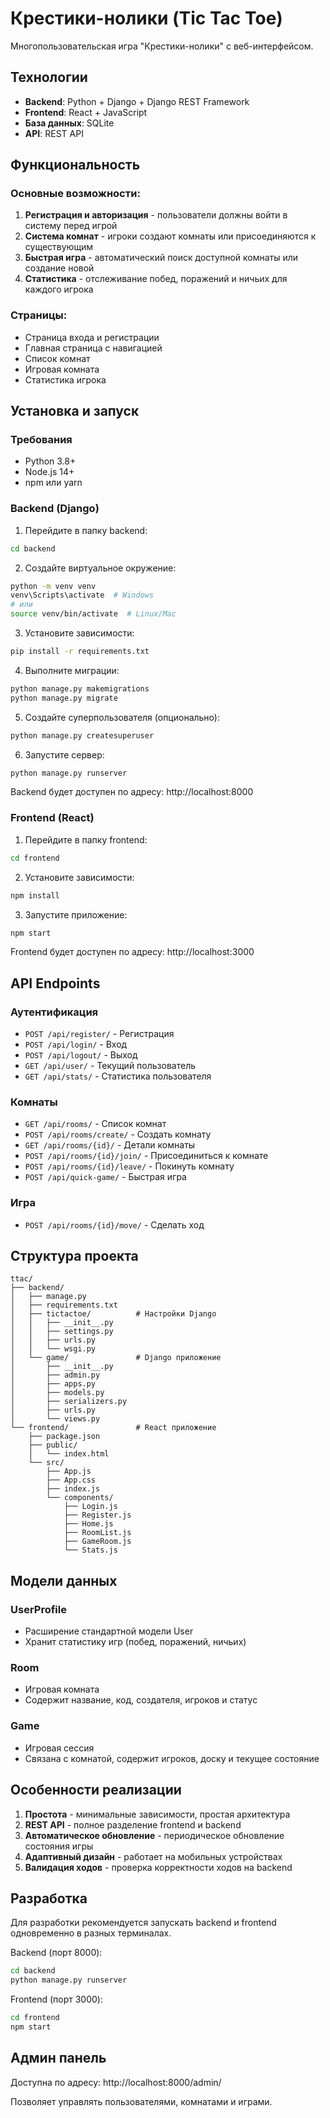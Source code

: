 # Крестики-нолики (Tic Tac Toe)

Многопользовательская игра "Крестики-нолики" с веб-интерфейсом.

## Технологии

- **Backend**: Python + Django + Django REST Framework
- **Frontend**: React + JavaScript
- **База данных**: SQLite
- **API**: REST API

## Функциональность

### Основные возможности:
1. **Регистрация и авторизация** - пользователи должны войти в систему перед игрой
2. **Система комнат** - игроки создают комнаты или присоединяются к существующим
3. **Быстрая игра** - автоматический поиск доступной комнаты или создание новой
4. **Статистика** - отслеживание побед, поражений и ничьих для каждого игрока

### Страницы:
- Страница входа и регистрации
- Главная страница с навигацией
- Список комнат
- Игровая комната
- Статистика игрока

## Установка и запуск

### Требования
- Python 3.8+
- Node.js 14+
- npm или yarn

### Backend (Django)
1. Перейдите в папку backend:
```bash
cd backend
```

2. Создайте виртуальное окружение:
```bash
python -m venv venv
venv\Scripts\activate  # Windows
# или
source venv/bin/activate  # Linux/Mac
```

3. Установите зависимости:
```bash
pip install -r requirements.txt
```

4. Выполните миграции:
```bash
python manage.py makemigrations
python manage.py migrate
```

5. Создайте суперпользователя (опционально):
```bash
python manage.py createsuperuser
```

6. Запустите сервер:
```bash
python manage.py runserver
```

Backend будет доступен по адресу: http://localhost:8000

### Frontend (React)

1. Перейдите в папку frontend:
```bash
cd frontend
```

2. Установите зависимости:
```bash
npm install
```

3. Запустите приложение:
```bash
npm start
```

Frontend будет доступен по адресу: http://localhost:3000

## API Endpoints

### Аутентификация
- `POST /api/register/` - Регистрация
- `POST /api/login/` - Вход
- `POST /api/logout/` - Выход
- `GET /api/user/` - Текущий пользователь
- `GET /api/stats/` - Статистика пользователя

### Комнаты
- `GET /api/rooms/` - Список комнат
- `POST /api/rooms/create/` - Создать комнату
- `GET /api/rooms/{id}/` - Детали комнаты
- `POST /api/rooms/{id}/join/` - Присоединиться к комнате
- `POST /api/rooms/{id}/leave/` - Покинуть комнату
- `POST /api/quick-game/` - Быстрая игра

### Игра
- `POST /api/rooms/{id}/move/` - Сделать ход

## Структура проекта

```
ttac/
├── backend/
│   ├── manage.py
│   ├── requirements.txt
│   ├── tictactoe/          # Настройки Django
│   │   ├── __init__.py
│   │   ├── settings.py
│   │   ├── urls.py
│   │   └── wsgi.py
│   └── game/               # Django приложение
│       ├── __init__.py
│       ├── admin.py
│       ├── apps.py
│       ├── models.py
│       ├── serializers.py
│       ├── urls.py
│       └── views.py
└── frontend/               # React приложение
    ├── package.json
    ├── public/
    │   └── index.html
    └── src/
        ├── App.js
        ├── App.css
        ├── index.js
        └── components/
            ├── Login.js
            ├── Register.js
            ├── Home.js
            ├── RoomList.js
            ├── GameRoom.js
            └── Stats.js
```

## Модели данных

### UserProfile
- Расширение стандартной модели User
- Хранит статистику игр (побед, поражений, ничьих)

### Room
- Игровая комната
- Содержит название, код, создателя, игроков и статус

### Game
- Игровая сессия
- Связана с комнатой, содержит игроков, доску и текущее состояние

## Особенности реализации

1. **Простота** - минимальные зависимости, простая архитектура
2. **REST API** - полное разделение frontend и backend
3. **Автоматическое обновление** - периодическое обновление состояния игры
4. **Адаптивный дизайн** - работает на мобильных устройствах
5. **Валидация ходов** - проверка корректности ходов на backend

## Разработка

Для разработки рекомендуется запускать backend и frontend одновременно в разных терминалах.

Backend (порт 8000):
```bash
cd backend
python manage.py runserver
```

Frontend (порт 3000):
```bash
cd frontend
npm start
```

## Админ панель

Доступна по адресу: http://localhost:8000/admin/

Позволяет управлять пользователями, комнатами и играми.